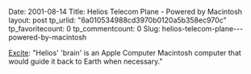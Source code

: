Date: 2001-08-14
Title: Helios Telecom Plane - Powered by Macintosh
layout: post
tp_urlid: "6a010534988cd3970b0120a5b358ec970c"
tp_favoritecount: 0
tp_commentcount: 0
Slug: helios-telecom-plane---powered-by-macintosh

<a href="http://news.excite.com/news/zd/010813/09/nasa-flies-to">Excite</a>: &quot;Helios&#39; &#39;brain&#39; is an Apple Computer Macintosh computer that would guide it back to Earth when necessary.&quot;
